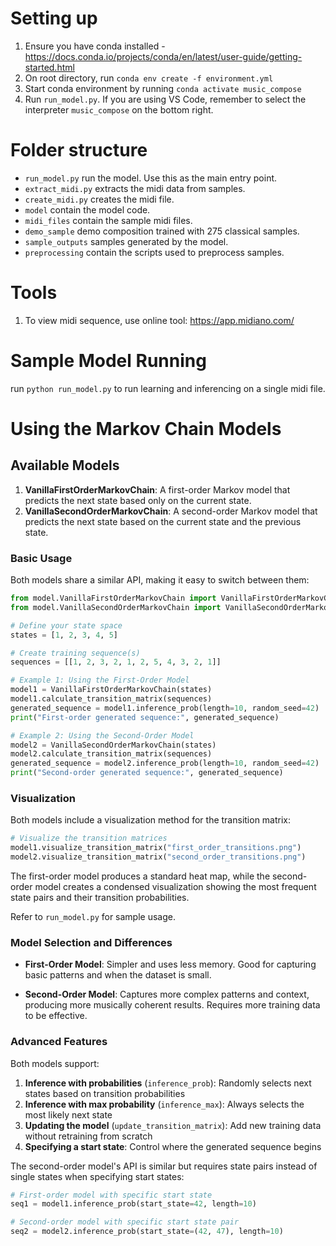 # Setting up
1. Ensure you have conda installed - https://docs.conda.io/projects/conda/en/latest/user-guide/getting-started.html
2. On root directory, run `conda env create -f environment.yml`
3. Start conda environment by running `conda activate music_compose`
4. Run `run_model.py`. If you are using VS Code, remember to select the interpreter `music_compose` on the bottom right.

# Folder structure
- `run_model.py` run the model. Use this as the main entry point.
- `extract_midi.py` extracts the midi data from samples.
- `create_midi.py` creates the midi file.
- `model` contain the model code.
- `midi_files` contain the sample midi files.
- `demo_sample` demo composition trained with 275 classical samples.
- `sample_outputs` samples generated by the model.
- `preprocessing` contain the scripts used to preprocess samples.

# Tools
1. To view midi sequence, use online tool: https://app.midiano.com/

# Sample Model Running
run `python run_model.py` to run learning and inferencing on a single midi file.

# Using the Markov Chain Models

## Available Models

1. **VanillaFirstOrderMarkovChain**: A first-order Markov model that predicts the next state based only on the current state.
2. **VanillaSecondOrderMarkovChain**: A second-order Markov model that predicts the next state based on the current state and the previous state.

### Basic Usage

Both models share a similar API, making it easy to switch between them:

```python
from model.VanillaFirstOrderMarkovChain import VanillaFirstOrderMarkovChain
from model.VanillaSecondOrderMarkovChain import VanillaSecondOrderMarkovChain

# Define your state space
states = [1, 2, 3, 4, 5]

# Create training sequence(s)
sequences = [[1, 2, 3, 2, 1, 2, 5, 4, 3, 2, 1]]

# Example 1: Using the First-Order Model
model1 = VanillaFirstOrderMarkovChain(states)
model1.calculate_transition_matrix(sequences)
generated_sequence = model1.inference_prob(length=10, random_seed=42)
print("First-order generated sequence:", generated_sequence)

# Example 2: Using the Second-Order Model
model2 = VanillaSecondOrderMarkovChain(states)
model2.calculate_transition_matrix(sequences)
generated_sequence = model2.inference_prob(length=10, random_seed=42)
print("Second-order generated sequence:", generated_sequence)
```

### Visualization

Both models include a visualization method for the transition matrix:

```python
# Visualize the transition matrices
model1.visualize_transition_matrix("first_order_transitions.png")
model2.visualize_transition_matrix("second_order_transitions.png")
```

The first-order model produces a standard heat map, while the second-order model creates a condensed visualization showing the most frequent state pairs and their transition probabilities.

Refer to `run_model.py` for sample usage.

### Model Selection and Differences

- **First-Order Model**: Simpler and uses less memory. Good for capturing basic patterns and when the dataset is small.
  
- **Second-Order Model**: Captures more complex patterns and context, producing more musically coherent results. Requires more training data to be effective.

### Advanced Features

Both models support:

1. **Inference with probabilities** (`inference_prob`): Randomly selects next states based on transition probabilities
2. **Inference with max probability** (`inference_max`): Always selects the most likely next state
3. **Updating the model** (`update_transition_matrix`): Add new training data without retraining from scratch
4. **Specifying a start state**: Control where the generated sequence begins

The second-order model's API is similar but requires state pairs instead of single states when specifying start states:

```python
# First-order model with specific start state
seq1 = model1.inference_prob(start_state=42, length=10)

# Second-order model with specific start state pair
seq2 = model2.inference_prob(start_state=(42, 47), length=10)
```